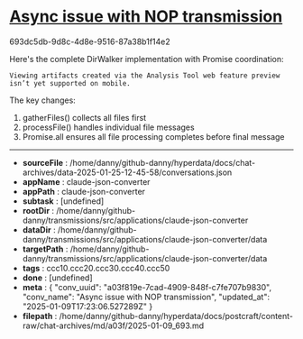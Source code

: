 # [Async issue with NOP transmission](https://claude.ai/chat/a03f819e-7cad-4909-848f-c7fe707b9830)

693dc5db-9d8c-4d8e-9516-87a38b1f14e2

 Here's the complete DirWalker implementation with Promise coordination:
```
Viewing artifacts created via the Analysis Tool web feature preview isn’t yet supported on mobile.
```



The key changes:
1. gatherFiles() collects all files first
2. processFile() handles individual file messages
3. Promise.all ensures all file processing completes before final message

---

* **sourceFile** : /home/danny/github-danny/hyperdata/docs/chat-archives/data-2025-01-25-12-45-58/conversations.json
* **appName** : claude-json-converter
* **appPath** : claude-json-converter
* **subtask** : [undefined]
* **rootDir** : /home/danny/github-danny/transmissions/src/applications/claude-json-converter
* **dataDir** : /home/danny/github-danny/transmissions/src/applications/claude-json-converter/data
* **targetPath** : /home/danny/github-danny/transmissions/src/applications/claude-json-converter/data
* **tags** : ccc10.ccc20.ccc30.ccc40.ccc50
* **done** : [undefined]
* **meta** : {
  "conv_uuid": "a03f819e-7cad-4909-848f-c7fe707b9830",
  "conv_name": "Async issue with NOP transmission",
  "updated_at": "2025-01-09T17:23:06.527289Z"
}
* **filepath** : /home/danny/github-danny/hyperdata/docs/postcraft/content-raw/chat-archives/md/a03f/2025-01-09_693.md